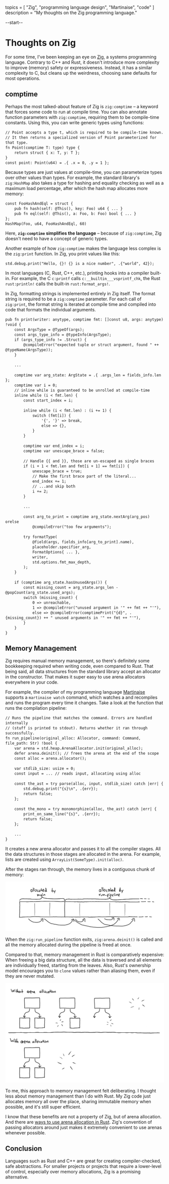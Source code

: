 topics = [ "Zig", "programming language design", "Martinaise", "code" ]
description = "My thoughts on the Zig programming language."

--start--

# Thoughts on Zig

For some time, I've been keeping an eye on [Zig](https://ziglang.org), a systems programming language.
Contrary to C++ and Rust, it doesn't introduce more complexity to improve (memory) safety or expressiveness.
Instead, it has a similar complexity to C, but cleans up the weirdness, choosing sane defaults for most operations.

## comptime

Perhaps the most talked-about feature of Zig is `zig:comptime` – a keyword that forces some code to run at compile time.
You can also annotate function parameters with `zig:comptime`, requiring them to be compile-time constants.
Using this, you can write generic types using functions:

```zig
// Point accepts a type t, which is required to be compile-time known.
// It then returns a specialized version of Point parameterized for that type.
fn Point(comptime T: type) type {
    return struct { x: T, y: T };
}
const point: Point(u64) = .{ .x = 0, .y = 1 };
```

Because types are just values at compile-time, you can parameterize types over other values than types.
For example, the standard library's `zig:HashMap` also takes a type for hashing and equality checking as well as a maximum load percentage, after which the hash map allocates more memory:

```zig
const FooHashAndEql = struct {
    pub fn hash(self: @This(), key: Foo) u64 { ... }
    pub fn eql(self: @This(), a: Foo, b: Foo) bool { ... }
};
HashMap(Foo, u64, FooHashAndEql, 60)
```

Here, **`zig:comptime` simplifies the language** – because of `zig:comptime`, Zig doesn't need to have a concept of generic types.

Another example of how `zig:comptime` makes the language less complex is the `zig:print` function.
In Zig, you print values like this:

```zig
std.debug.print("Hello, {}! {} is a nice number", .{"world", 42});
```

In most languages (C, Rust, C++, etc.), printing hooks into a compiler built-in.
For example, the C `c:printf` calls `c:__builtin___vsprintf_chk`, the Rust `rust:println!` calls the built-in `rust:format_args!`.

In Zig, formatting strings is implemented entirely in Zig itself.
The format string is required to be a `zig:comptime` parameter.
For each call of `zig:print`, the format string is iterated at compile time and compiled into code that formats the individual arguments.

```zig
pub fn print(writer: anytype, comptime fmt: []const u8, args: anytype) !void {
    const ArgsType = @TypeOf(args);
    const args_type_info = @typeInfo(ArgsType);
    if (args_type_info != .Struct) {
        @compileError("expected tuple or struct argument, found " ++ @typeName(ArgsType));
    }

    ...

    comptime var arg_state: ArgState = .{ .args_len = fields_info.len };
    comptime var i = 0;
    // inline while is guaranteed to be unrolled at compile-time
    inline while (i < fmt.len) {
        const start_index = i;

        inline while (i < fmt.len) : (i += 1) {
            switch (fmt[i]) {
                '{', '}' => break,
                else => {},
            }
        }

        comptime var end_index = i;
        comptime var unescape_brace = false;

        // Handle {{ and }}, those are un-escaped as single braces
        if (i + 1 < fmt.len and fmt[i + 1] == fmt[i]) {
            unescape_brace = true;
            // Make the first brace part of the literal...
            end_index += 1;
            // ...and skip both
            i += 2;
        }

        ...

        const arg_to_print = comptime arg_state.nextArg(arg_pos) orelse
            @compileError("too few arguments");

        try formatType(
            @field(args, fields_info[arg_to_print].name),
            placeholder.specifier_arg,
            FormatOptions{ ... },
            writer,
            std.options.fmt_max_depth,
        );
    }

    if (comptime arg_state.hasUnusedArgs()) {
        const missing_count = arg_state.args_len - @popCount(arg_state.used_args);
        switch (missing_count) {
            0 => unreachable,
            1 => @compileError("unused argument in '" ++ fmt ++ "'"),
            else => @compileError(comptimePrint("{d}", .{missing_count}) ++ " unused arguments in '" ++ fmt ++ "'"),
        }
    }
}
```

## Memory Management

Zig requires manual memory management, so there's definitely some bookkeeping required when writing code, even compared to Rust.
That being said, all data structures from the standard library accept an allocator in the constructor.
That makes it super easy to use arena allocators everywhere in your code.

For example, the compiler of my programming language [Martinaise](/martinaise) supports a `martinaise watch` command, which watches a and recompiles and runs the program every time it changes.
Take a look at the function that runs the compilation pipeline:

```zig
// Runs the pipeline that matches the command. Errors are handled internally
// (stuff is printed to stdout). Returns whether it ran through successfully.
fn run_pipeline(original_alloc: Allocator, command: Command, file_path: Str) !bool {
    var arena = std.heap.ArenaAllocator.init(original_alloc);
    defer arena.deinit(); // frees the arena at the end of the scope
    const alloc = arena.allocator();

    var stdlib_size: usize = 0;
    const input = ... // reads input, allocating using alloc

    const the_ast = try parse(alloc, input, stdlib_size) catch |err| {
        std.debug.print("{s}\n", .{err});
        return false;
    };

    const the_mono = try monomorphize(alloc, the_ast) catch |err| {
        print_on_same_line("{s}", .{err});
        return false;
    };

    ...
}
```

It creates a new arena allocator and passes it to all the compiler stages.
All the data structures in those stages are allocated in the arena.
For example, lists are created using `ArrayList(SomeType).init(alloc)`.

After the stages ran through, the memory lives in a contiguous chunk of memory:

![invert:arena allocation in Martinaise](files/arena-martinaise.webp)

When the `zig:run_pipeline` function exits, `zig:arena.deinit()` is called and all the memory allocated during the pipeline is freed at once.

Compared to that, memory management in Rust is comparatively expensive:
When freeing a big data structure, all the data is traversed and all elements are individually freed, starting from the leaves.
Also, Rust's ownership model encourages you to `clone` values rather than aliasing them, even if they are never mutated.

![invert:freeing of arena allocations](files/arena-freeing.webp)

To me, this approach to memory management felt deliberating.
I thought less about memory management than I do with Rust.
My Zig code just allocates memory all over the place, sharing immutable memory when possible, and it's still super efficient.

I know that these benefits are not a property of Zig, but of arena allocation.
And there are [ways to use arena allocation in Rust](https://docs.rs/typed-arena/latest/typed_arena/).
Zig's convention of passing allocators around just makes it extremely convenient to use arenas whenever possible.

## Conclusion

Languages such as Rust and C++ are great for creating compiler-checked, safe abstractions.
For smaller projects or projects that require a lower-level of control, especially over memory allocations, Zig is a promising alternative.

